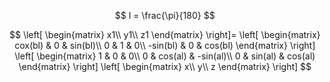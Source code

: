 

$$ l = \frac{\pi}{180} $$

$$
\left[
 \begin{matrix}
    x1\\
    y1\\
    z1
 \end{matrix}
\right]=
\left[
 \begin{matrix}
   cox(bl) & 0 & sin(bl)\\
   0 & 1 & 0\\
   -sin(bl) & 0 & cos(bl)
  \end{matrix} 
\right]
\left[
 \begin{matrix}
   1 & 0 & 0\\
   0 & cos(al) & -sin(al)\\
   0 & sin(al) & cos(al)
  \end{matrix} 
\right]
\left[
 \begin{matrix}
    x\\
    y\\
    z
 \end{matrix}
\right]
$$

$$  $$